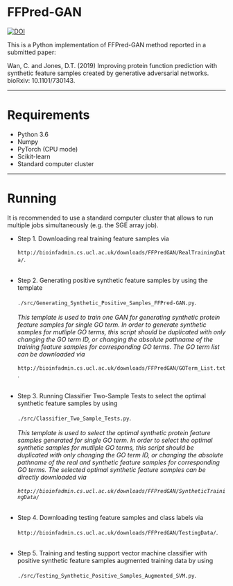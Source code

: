 # FFPred-GAN
[![DOI](https://zenodo.org/badge/278064125.svg)](https://zenodo.org/badge/latestdoi/278064125)

This is a Python implementation of FFPred-GAN method reported in a submitted paper:

Wan, C. and Jones, D.T. (2019) Improving protein function prediction with synthetic feature samples created by generative adversarial networks. bioRxiv: 10.1101/730143.

---------------------------------------------------------------
# Requirements

- Python 3.6 
- Numpy 
- PyTorch (CPU mode)
- Scikit-learn
- Standard computer cluster

---------------------------------------------------------------
# Running 
It is recommended to use a standard computer cluster that allows to run multiple jobs simultaneously (e.g. the SGE array job).<br/>

* Step 1. Downloading real training feature samples via <br/><br/>`http://bioinfadmin.cs.ucl.ac.uk/downloads/FFPredGAN/RealTrainingData/`.<br/><br/>

* Step 2. Generating positive synthetic feature samples by using the template <br/><br/>`./src/Generating_Synthetic_Positive_Samples_FFPred-GAN.py`.<br/><br/>
_This template is used to train one GAN for generating synthetic protein feature samples for single GO term. In order to generate synthetic samples for mutliple GO terms, this script should be duplicated with only changing the GO term ID, or changing the absolute pathname of the training feature samples for corresponding GO terms. The GO term list can be downloaded via_<br/><br/>
`http://bioinfadmin.cs.ucl.ac.uk/downloads/FFPredGAN/GOTerm_List.txt`.<br/><br/>
 
* Step 3. Running Classifier Two-Sample Tests to select the optimal synthetic feature samples by using <br/><br/>`./src/Classifier_Two_Sample_Tests.py`.<br/><br/> 
_This template is used to select the optimal synthetic protein feature samples generated for single GO term. In order to select the optimal synthetic samples for mutliple GO terms, this script should be duplicated with only changing the GO term ID, or changing the absolute pathname of the real and synthetic feature samples for corresponding GO terms. The selected optimal synthetic feature samples can be directly downloaded via <br/><br/>`http://bioinfadmin.cs.ucl.ac.uk/downloads/FFPredGAN/SyntheticTrainingData/`_<br/><br/>

* Step 4. Downloading testing feature samples and class labels via <br/><br/>`http://bioinfadmin.cs.ucl.ac.uk/downloads/FFPredGAN/TestingData/`.<br/><br/>

* Step 5. Training and testing support vector machine classifier with positive synthetic feature samples augmented training data by using<br/><br/> `./src/Testing_Synthetic_Positive_Samples_Augmented_SVM.py`.


